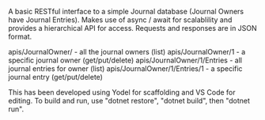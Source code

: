 A basic RESTful interface to a simple Journal database (Journal Owners have Journal Entries). Makes use of async / await for scalablility and provides a hierarchical API for access. Requests and responses are in JSON format.

apis/JournalOwner/ - all the journal owners (list)
apis/JournalOwner/1 - a specific journal owner (get/put/delete)
apis/JournalOwner/1/Entries - all journal entries for owner (list)
apis/JournalOwner/1/Entries/1 - a specific journal entry (get/put/delete)

This has been developed using Yodel for scaffolding and VS Code for editing. To build and run, use "dotnet restore", "dotnet build", then "dotnet run".
